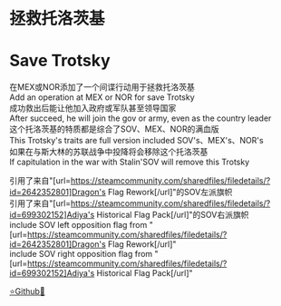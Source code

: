 # 拯救托洛茨基
# Save Trotsky

在MEX或NOR添加了一个间谍行动用于拯救托洛茨基  
Add an operation at MEX or NOR for save Trotsky  
成功救出后能让他加入政府或军队甚至领导国家  
After succeed, he will join the gov or army, even as the country leader  
这个托洛茨基的特质都是综合了SOV、MEX、NOR的满血版  
This Trotsky's traits are full version included SOV's、MEX's、NOR's  
如果在与斯大林的苏联战争中投降将会移除这个托洛茨基  
If capitulation in the war with Stalin'SOV will remove this Trotsky  

引用了来自"[url=https://steamcommunity.com/sharedfiles/filedetails/?id=2642352801]Dragon's Flag Rework[/url]"的SOV左派旗帜  
引用了来自"[url=https://steamcommunity.com/sharedfiles/filedetails/?id=699302152]Adiya's Historical Flag Pack[/url]"的SOV右派旗帜  
include SOV left opposition flag from "[url=https://steamcommunity.com/sharedfiles/filedetails/?id=2642352801]Dragon's Flag Rework[/url]"  
include SOV right opposition flag from "[url=https://steamcommunity.com/sharedfiles/filedetails/?id=699302152]Adiya's Historical Flag Pack[/url]"  

[⭐Github🌟](https://github.com/Diadormu/save_trsky)